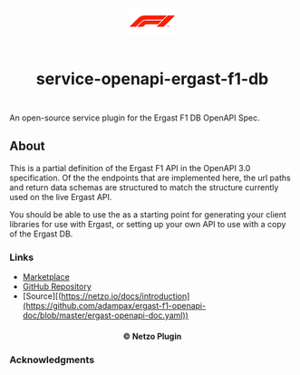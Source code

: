 <div align="center">
  <a href="https://netzo.io" target="_blank" >
    <img height="50" src="https://raw.githubusercontent.com/netzoio/netzo/main/plugins/services/service-openapi-ergast-f1-db/src/assets/icon.png" style="margin: 12px 0px" />
  </a>

  <h1 style="padding: 6px 0px 24px 0px">service-openapi-ergast-f1-db</h1>
</div>

An open-source service plugin for the Ergast F1 DB OpenAPI Spec.

## About

This is a partial definition of the Ergast F1 API in the OpenAPI 3.0 specification. Of the the endpoints that are implemented here, the url paths and return data schemas are structured to match the structure currently used on the live Ergast API.

You should be able to use the as a starting point for generating your client libraries for use with Ergast, or setting up your own API to use with a copy of the Ergast DB.

### Links

- [Marketplace](https://app.netzo.io/marketplace/service-openapi-ergast-f1-db)
- [GitHub Repository](https://github.com/adampax/ergast-f1-openapi-doc#readme)
- [Source][(https://netzo.io/docs/introduction](https://github.com/adampax/ergast-f1-openapi-doc/blob/master/ergast-openapi-doc.yaml))

<div align="center">
  <h4>© Netzo Plugin</h4>
</div>

### Acknowledgments
